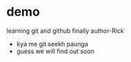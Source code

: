 # demo
learning git and github finally
author-Rick

- kya me git seekh paunga
- guess we will find out soon
